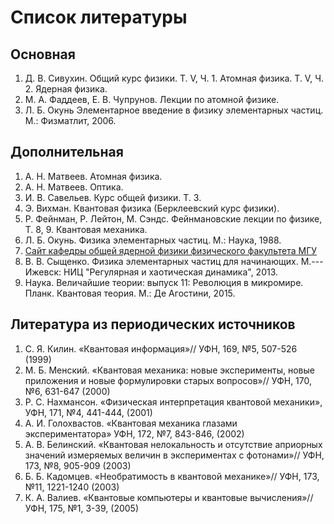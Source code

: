 # Список литературы
## Основная
1. Д. В. Сивухин. Общий курс физики. Т. V, Ч. 1. Атомная физика. Т. V, Ч. 2. Ядерная физика.
2. М. А. Фаддеев, Е. В. Чупрунов. Лекции по атомной физике.
3. Л. Б. Окунь Элементарное введение в физику элементарных частиц. М.: Физматлит, 2006.

## Дополнительная
1. А. Н. Матвеев. Атомная физика.
2. А. Н. Матвеев. Оптика.
3. И. В. Савельев. Курс общей физики. Т. 3.
4. Э. Вихман. Квантовая физика (Берклеевский курс физики).
5. Р. Фейнман, Р. Лейтон, М. Сэндс. Фейнмановские лекции по физике, Т. 8, 9. Квантовая механика.
6. Л. Б. Окунь. Физика элементарных частиц. М.: Наука, 1988.
7. [Сайт кафедры общей ядерной физики физического факультета МГУ](http:\\nuclphys.sinp.msu.ru)
8. В. В. Сыщенко. Физика элементарных частиц для начинающих. М.---Ижевск: НИЦ "Регулярная и хаотическая динамика", 2013.
9. Наука. Величайшие теории: выпуск 11: Революция в микромире. Планк. Квантовая теория. М.: Де Агостини, 2015.

## Литература из периодических источников
1. С. Я. Килин. «Квантовая информация»// УФН, 169, №5, 507-526 (1999)
2. М. Б. Менский. «Квантовая механика: новые эксперименты, новые приложения и новые формулировки старых вопросов»// УФН, 170, №6, 631-647 (2000)
3. Р. С. Нахмансон. «Физическая интерпретация квантовой механики», УФН, 171, №4, 441-444, (2001)
4. А. И. Голохвастов. «Квантовая механика глазами экспериментатора» УФН, 172, №7, 843-846, (2002)
5. А. В. Белинский. «Квантовая нелокальность и отсутствие априорных значений измеряемых величин в экспериментах с фотонами»// УФН, 173, №8, 905-909 (2003)
6. Б. Б. Кадомцев. «Необратимость в квантовой механике»// УФН, 173, №11, 1221-1240 (2003)
7. К. А. Валиев. «Квантовые компьютеры и квантовые вычисления»// УФН, 175, №1, 3-39, (2005)
